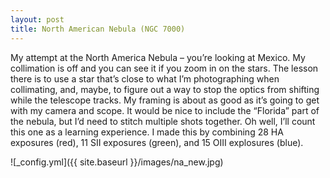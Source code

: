 ```yaml
---
layout: post
title: North American Nebula (NGC 7000)
---
```


My attempt at the North America Nebula – you’re looking at Mexico. My 
collimation is off and you can see it if you zoom in on the stars. The 
lesson there is to use a star that’s close to what I’m photographing when 
collimating, and, maybe, to figure out a way to stop the optics from 
shifting while the telescope tracks. My framing is about as good as it’s 
going to get with my camera and scope. It would be nice to include the 
“Florida” part of the nebula, but I’d need to stitch multiple shots 
together. Oh well, I’ll count this one as a learning experience. I made 
this by combining 28 HA exposures (red), 11 SII exposures (green), and 
15 OIII explosures (blue).

![_config.yml]({{ site.baseurl }}/images/na_new.jpg)

